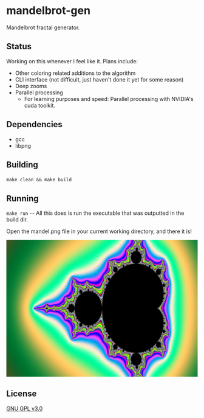 # mandelbrot-gen
Mandelbrot fractal generator.

## Status

Working on this whenever I feel like it. Plans include:

- Other coloring related additions to the algorithm
- CLI interface (not difficult, just haven't done it yet for some reason)
- Deep zooms
- Parallel processing
  - For learning purposes and speed: Parallel processing with NVIDIA's cuda toolkit.

## Dependencies
- gcc
- libpng

## Building

`make clean && make build`

## Running

`make run` -- All this does is run the executable that was outputted in the build dir.

Open the mandel.png file in your current working directory, and there it is!

![mandel.png](readme-assets/mandel.png "mandel.png")

## License
[GNU GPL v3.0](LICENSE)

